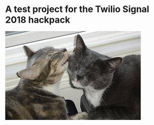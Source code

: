 
# A test project for the Twilio Signal 2018 hackpack

![A photo of my two cats; one is licking the other on the check](Zelo.jpg "Helo and Zoe")









